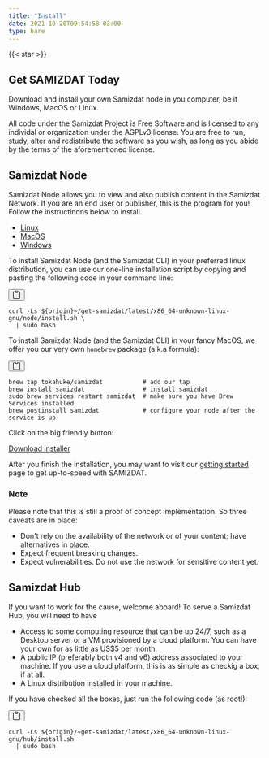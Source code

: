 ```yaml
---
title: "Install"
date: 2021-10-20T09:54:58-03:00
type: bare
---
```


<div class="d-flex align-items-center mb-5" style="flex-direction:column;">

<section id="hero" class="d-flex w-50 py-5" style="flex-direction: column; align-items: center;">
  <div class="pt-3"></div>

  {{< star >}}

  <h1 class="text-monospace font-weight-bold pt-4">
    Get SAMIZDAT Today
  </h1>
  <p class="pt-3 h4 w-75 text-center">
    Download and install your own Samizdat node in you computer, be it Windows, MacOS or Linux.
  </p>
  <div class="alert alert-info mt-4">
    All code under the Samizdat Project is Free Software and is licensed to any individal or
    organization under the AGPLv3 license. You are free to run, study, alter and redistribute
    the software as you wish, as long as you abide by the terms of the aforementioned license.
  </div>
</section>

<main id="content" class="w-50">
  <h2 class="text-monospace">Samizdat Node</h2>
  <p>
    Samizdat Node allows you to view and also publish content in the Samizdat Network. If you are an
    end user or publisher, this is the program for you! Follow the instructinons below to install.
  </p>

  <div id="installation-tab" class="mt-3 mb-2">
  <ul class="nav nav-pills mb-2">
    <li class="nav-item">
      <a class="nav-link" id="btn-linux" data-toggle="tab" href="#install-node-linux">Linux</a>
    </li>
    <li class="nav-item">
      <a class="nav-link" id="btn-macos" data-toggle="tab" href="#install-node-macos">MacOS</a>
    </li>
    <li class="nav-item">
      <a class="nav-link" id="btn-windows" data-toggle="tab" href="#install-node-windows">Windows</a>
    </li>
  </ul>
  <div class="tab-content">
  <div class="tab-pane" id="install-node-linux" role="tabpanel">
      <p>
        To install Samizdat Node (and the Samizdat CLI) in your preferred linux distribution, you
        can use our one-line installation script by copying and pasting the following code in your
        command line:
      </p>

<div class="pre-container">
  <button type="button" class="btn btn-primary pre-overlay" style="">
  <svg xmlns="http://www.w3.org/2000/svg" width="16" height="16" fill="currentColor" class="bi bi-clipboard" viewBox="0 0 16 16">
  <path d="M4 1.5H3a2 2 0 0 0-2 2V14a2 2 0 0 0 2 2h10a2 2 0 0 0 2-2V3.5a2 2 0 0 0-2-2h-1v1h1a1 1 0 0 1 1 1V14a1 1 0 0 1-1 1H3a1 1 0 0 1-1-1V3.5a1 1 0 0 1 1-1h1v-1z"/>
  <path d="M9.5 1a.5.5 0 0 1 .5.5v1a.5.5 0 0 1-.5.5h-3a.5.5 0 0 1-.5-.5v-1a.5.5 0 0 1 .5-.5h3zm-3-1A1.5 1.5 0 0 0 5 1.5v1A1.5 1.5 0 0 0 6.5 4h3A1.5 1.5 0 0 0 11 2.5v-1A1.5 1.5 0 0 0 9.5 0h-3z"/>
</svg>
  </button>
<pre class="template-origin"><code>curl -Ls ${origin}~/get-samizdat/latest/x86_64-unknown-linux-gnu/node/install.sh \
  | sudo bash</code></pre>
</div>

  </div>

  <div class="tab-pane" id="install-node-macos" role="tabpanel">
      <p>
        To install Samizdat Node (and the Samizdat CLI) in your fancy MacOS, we offer you our very own <code>homebrew</code> package (a.k.a formula):
      </p>

<div class="pre-container">
  <button type="button" class="btn btn-primary pre-overlay" style="">
  <svg xmlns="http://www.w3.org/2000/svg" width="16" height="16" fill="currentColor" class="bi bi-clipboard" viewBox="0 0 16 16">
  <path d="M4 1.5H3a2 2 0 0 0-2 2V14a2 2 0 0 0 2 2h10a2 2 0 0 0 2-2V3.5a2 2 0 0 0-2-2h-1v1h1a1 1 0 0 1 1 1V14a1 1 0 0 1-1 1H3a1 1 0 0 1-1-1V3.5a1 1 0 0 1 1-1h1v-1z"/>
  <path d="M9.5 1a.5.5 0 0 1 .5.5v1a.5.5 0 0 1-.5.5h-3a.5.5 0 0 1-.5-.5v-1a.5.5 0 0 1 .5-.5h3zm-3-1A1.5 1.5 0 0 0 5 1.5v1A1.5 1.5 0 0 0 6.5 4h3A1.5 1.5 0 0 0 11 2.5v-1A1.5 1.5 0 0 0 9.5 0h-3z"/>
</svg>
  </button>
  <pre class="template-origin"><code>brew tap tokahuke/samizdat           # add our tap
brew install samizdat                # install samizdat
sudo brew services restart samizdat  # make sure you have Brew Services installed
brew postinstall samizdat            # configure your node after the service is up
</code></pre>
</div>
  </div>

  <div class="tab-pane" id="install-node-windows" role="tabpanel">
    <p>Click on the big friendly button:</p>
    <div class="text-center">
      <a href="${origin}/get-samizdat/latest/x86_64-pc-windows-gnu/node/samizdat-installer.exe" class="btn btn-primary btn-lg has-origin" role="button">Download installer</a>
    </div>
  </div>


  </div>
  </div>

<p>After you finish the installation, you may want to visit our <a href="/docs/getting-started">getting started</a> page to get up-to-speed with SAMIZDAT.</p>

<div class="alert alert-dark my-3">
<h3 class="font-weight-bold h4">Note</h3>
<p>Please note that this is still a proof of concept implementation. So three caveats are in place:</p>
<ul>
  <li>Don't rely on the availability of the network or of your content; have alternatives in place.</li>
  <li>Expect frequent breaking changes.</li>
  <li>Expect vulnerabilities. Do not use the network for sensitive content yet.</li>
</ul>
</div>

  <h2 class="text-monospace">Samizdat Hub</h2>

  <p>
    If you want to work for the cause, welcome aboard! To serve a Samizdat Hub, you will need to
    have
  </p>

  <ul>
    <li>
      Access to some computing resource that can be up 24/7, such as a Desktop server or a VM
      provisioned by a cloud platform. You can have your own for as little as US$5 per month.
    </li>
    <li>
      A public IP (preferably both v4 and v6) address associated to your machine. If you use a cloud platform, this is as simple as checkig a box, if at all.
    </li>
    <li>A Linux distribution installed in your machine.</li>
  </ul>

  <p>If you have checked all the boxes, just run the following code (as root!):</p>
  <div class="pre-container">
  <button type="button" class="btn btn-primary pre-overlay" style="">
  <svg xmlns="http://www.w3.org/2000/svg" width="16" height="16" fill="currentColor" class="bi bi-clipboard" viewBox="0 0 16 16">
  <path d="M4 1.5H3a2 2 0 0 0-2 2V14a2 2 0 0 0 2 2h10a2 2 0 0 0 2-2V3.5a2 2 0 0 0-2-2h-1v1h1a1 1 0 0 1 1 1V14a1 1 0 0 1-1 1H3a1 1 0 0 1-1-1V3.5a1 1 0 0 1 1-1h1v-1z"/>
  <path d="M9.5 1a.5.5 0 0 1 .5.5v1a.5.5 0 0 1-.5.5h-3a.5.5 0 0 1-.5-.5v-1a.5.5 0 0 1 .5-.5h3zm-3-1A1.5 1.5 0 0 0 5 1.5v1A1.5 1.5 0 0 0 6.5 4h3A1.5 1.5 0 0 0 11 2.5v-1A1.5 1.5 0 0 0 9.5 0h-3z"/>
</svg>
  </button>
  <pre class="template-origin"><code>curl -Ls ${origin}/~get-samizdat/latest/x86_64-unknown-linux-gnu/hub/install.sh
  | sudo bash</code></pre>
  </div>
</main>
</div>


<script>
  let os = "unknown";
  if (navigator.appVersion.indexOf('Win') != -1) os = 'windows';
  if (navigator.appVersion.indexOf('Mac') != -1) os = 'macos';
  if (navigator.appVersion.indexOf('X11') != -1) os = 'linux';
  if (navigator.appVersion.indexOf('Linux') != -1) os = 'linux';

  let currentButton = document.querySelector(`#btn-${os}`);
  let currentActive = document.querySelector(`#install-node-${os}`);
  document.querySelectorAll(".nav-link").forEach(el => {
    el.addEventListener("click", (e) => {
      currentActive.classList.remove("show");
      currentActive.classList.remove("active");
      currentButton.classList.remove("active");

      currentButton = el;
      currentActive = document.querySelector(el.getAttribute("href"));
      
      currentActive.classList.add("show");
      currentActive.classList.add("active");
      currentButton.classList.add("active");

      e.preventDefault();
      return false;
    })
  });

  currentActive.classList.add("show");
  currentActive.classList.add("active");
  currentButton.classList.add("active");

  document.querySelectorAll(".pre-container").forEach(el => {
    const copyButton = el.querySelector("button.pre-overlay");
    const content = el.querySelector("pre").textContent.replace('${origin}', window.origin);
    copyButton.addEventListener("click", (e) => {
      navigator.clipboard.writeText(content);
    });
  });
  document.querySelectorAll("a.has-origin").forEach(el => {
    // Need to use `getAttribute` and `setAttribute` and not `href` directly in this case:
    el.setAttribute("href", el.getAttribute("href").replace("${origin}", window.origin))
  })
</script>
